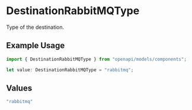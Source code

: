 # DestinationRabbitMQType

Type of the destination.

## Example Usage

```typescript
import { DestinationRabbitMQType } from "openapi/models/components";

let value: DestinationRabbitMQType = "rabbitmq";
```

## Values

```typescript
"rabbitmq"
```